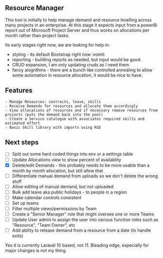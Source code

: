 ## Resource Manager

This tool is initially to help manage demand and resource levelling across many projects in an enterprise. 
At this stage it expects input from a powerBi report out of Microsoft Project Server and thus works on allocations per month rather than project tasks.

Its early stages right now, we are looking for help in:

* styling - its default Bootstrap right now :vomit:
* reporting - building reports as needed, but input would be good.
* CRUD expansion, I am only updating cruds as I need them
* fancy alogrithms - there are a bunch like controlled annealing to allow some automation in resource allocation, it would be nice to have.

## Features

    - Manage Resources: contracts, leave, skills
    - Receive Demands for resources and allocate them accordingly
    - View allocations of resources and if necessary remove resources from projects (puts the demand back into the pool)
    - Create a Service catalogue with associates required skills and estimated effort
    - Basic Skill library with imports using RSD

## Next steps

- [ ] Split out some hard coded things into env or a settings table
- [ ] Update Allocations view to show percent of availablity
- [X] Delete/edit Demands - this probably needs to be more usable than a month by month allocation, but still allow that
- [ ] Differentiate manual demand from uploads so we don't delete the wrong stuff
- [ ] Allow editing of manual demand, but not uploaded
- [ ] Bulk add leave aka public holidays - to people in a region
- [ ] Make calendar controls consistent
- [ ] Set up teams 
- [ ] Filter multiple views/permissions by Team
- [ ] Create a "Senior Manager" role that might oversee one or more Teams
- [ ] Update User admin to assign the user into various function roles such as "Resource", "Team Owner", etc
- [ ] Add ability to release demand from a resource from a date (to handle exits)

Yes it is currently Laravel 10 based, not 11. Bleading edge, especially for major changes is not my thing.
